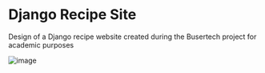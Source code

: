 # Django Recipe Site

Design of a Django recipe website created during the Busertech project for academic purposes

![image](https://user-images.githubusercontent.com/103211332/186955105-ebf7b14f-4136-477b-be09-3672c23806a1.png)

